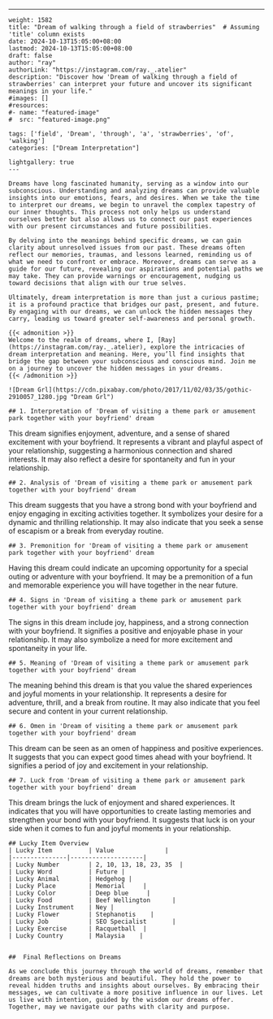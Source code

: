 ---
    weight: 1582
    title: "Dream of walking through a field of strawberries"  # Assuming 'title' column exists
    date: 2024-10-13T15:05:00+08:00
    lastmod: 2024-10-13T15:05:00+08:00
    draft: false
    author: "ray"
    authorLink: "https://instagram.com/ray._.atelier"
    description: "Discover how 'Dream of walking through a field of strawberries' can interpret your future and uncover its significant meanings in your life."
    #images: []
    #resources:
    #- name: "featured-image"
    #  src: "featured-image.png"
    
    tags: ['field', 'Dream', 'through', 'a', 'strawberries', 'of', 'walking']
    categories: ["Dream Interpretation"]
    
    lightgallery: true
    ---
    
    Dreams have long fascinated humanity, serving as a window into our subconscious. Understanding and analyzing dreams can provide valuable insights into our emotions, fears, and desires. When we take the time to interpret our dreams, we begin to unravel the complex tapestry of our inner thoughts. This process not only helps us understand ourselves better but also allows us to connect our past experiences with our present circumstances and future possibilities.
    
    By delving into the meanings behind specific dreams, we can gain clarity about unresolved issues from our past. These dreams often reflect our memories, traumas, and lessons learned, reminding us of what we need to confront or embrace. Moreover, dreams can serve as a guide for our future, revealing our aspirations and potential paths we may take. They can provide warnings or encouragement, nudging us toward decisions that align with our true selves.
    
    Ultimately, dream interpretation is more than just a curious pastime; it is a profound practice that bridges our past, present, and future. By engaging with our dreams, we can unlock the hidden messages they carry, leading us toward greater self-awareness and personal growth.
    
    {{< admonition >}}
    Welcome to the realm of dreams, where I, [Ray](https://instagram.com/ray._.atelier), explore the intricacies of dream interpretation and meaning. Here, you’ll find insights that bridge the gap between your subconscious and conscious mind. Join me on a journey to uncover the hidden messages in your dreams.
    {{< /admonition >}}
    
    ![Dream Grl](https://cdn.pixabay.com/photo/2017/11/02/03/35/gothic-2910057_1280.jpg "Dream Grl")
    
    ## 1. Interpretation of 'Dream of visiting a theme park or amusement park together with your boyfriend' dream
    
This dream signifies enjoyment, adventure, and a sense of shared excitement with your boyfriend. It represents a vibrant and playful aspect of your relationship, suggesting a harmonious connection and shared interests. It may also reflect a desire for spontaneity and fun in your relationship.
    
    ## 2. Analysis of 'Dream of visiting a theme park or amusement park together with your boyfriend' dream
    
This dream suggests that you have a strong bond with your boyfriend and enjoy engaging in exciting activities together. It symbolizes your desire for a dynamic and thrilling relationship. It may also indicate that you seek a sense of escapism or a break from everyday routine.
    
    ## 3. Premonition for 'Dream of visiting a theme park or amusement park together with your boyfriend' dream
    
Having this dream could indicate an upcoming opportunity for a special outing or adventure with your boyfriend. It may be a premonition of a fun and memorable experience you will have together in the near future.
    
    ## 4. Signs in 'Dream of visiting a theme park or amusement park together with your boyfriend' dream
    
The signs in this dream include joy, happiness, and a strong connection with your boyfriend. It signifies a positive and enjoyable phase in your relationship. It may also symbolize a need for more excitement and spontaneity in your life.
    
    ## 5. Meaning of 'Dream of visiting a theme park or amusement park together with your boyfriend' dream
    
The meaning behind this dream is that you value the shared experiences and joyful moments in your relationship. It represents a desire for adventure, thrill, and a break from routine. It may also indicate that you feel secure and content in your current relationship.
    
    ## 6. Omen in 'Dream of visiting a theme park or amusement park together with your boyfriend' dream
    
This dream can be seen as an omen of happiness and positive experiences. It suggests that you can expect good times ahead with your boyfriend. It signifies a period of joy and excitement in your relationship.
    
    ## 7. Luck from 'Dream of visiting a theme park or amusement park together with your boyfriend' dream
    
This dream brings the luck of enjoyment and shared experiences. It indicates that you will have opportunities to create lasting memories and strengthen your bond with your boyfriend. It suggests that luck is on your side when it comes to fun and joyful moments in your relationship.
    
    ## Lucky Item Overview
    | Lucky Item          | Value              |
    |---------------|--------------------|
    | Lucky Number        | 2, 10, 13, 18, 23, 35  |
    | Lucky Word          | Future |
    | Lucky Animal        | Hedgehog |
    | Lucky Place         | Memorial     |
    | Lucky Color         | Deep blue     |
    | Lucky Food          | Beef Wellington      |
    | Lucky Instrument    | Ney |
    | Lucky Flower        | Stephanotis    |
    | Lucky Job           | SEO Specialist       |
    | Lucky Exercise      | Racquetball  |
    | Lucky Country       | Malaysia    |
    
    
    ##  Final Reflections on Dreams
    
    As we conclude this journey through the world of dreams, remember that dreams are both mysterious and beautiful. They hold the power to reveal hidden truths and insights about ourselves. By embracing their messages, we can cultivate a more positive influence in our lives. Let us live with intention, guided by the wisdom our dreams offer. Together, may we navigate our paths with clarity and purpose.
    